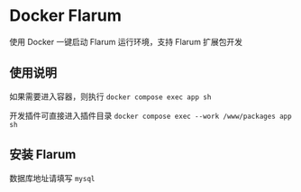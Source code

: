 # Docker Flarum

使用 Docker 一键启动 Flarum 运行环境，支持 Flarum 扩展包开发

## 使用说明

如果需要进入容器，则执行 `docker compose exec app sh`

开发插件可直接进入插件目录 `docker compose exec --work /www/packages app sh` 

## 安装 Flarum

数据库地址请填写 `mysql`
